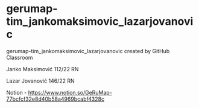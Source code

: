 # gerumap-tim_jankomaksimovic_lazarjovanovic
gerumap-tim_jankomaksimovic_lazarjovanovic created by GitHub Classroom

Janko Maksimović 112/22 RN

Lazar Jovanović 146/22 RN

Notion - https://www.notion.so/GeRuMap-77bcfcf32e8d40b58a4969bcabf4328c
